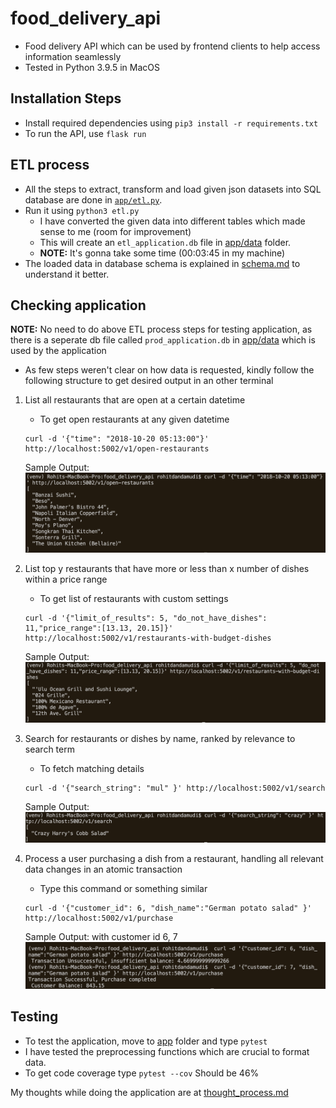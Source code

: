 # food_delivery_api
- Food delivery API which can be used by frontend clients to help access information seamlessly
- Tested in Python 3.9.5 in MacOS

## Installation Steps

- Install required dependencies using ```pip3 install -r requirements.txt```
- To run the API, use ```flask run```

## ETL process

- All the steps to extract, transform and load given json datasets into SQL database are done in [```app/etl.py```](app/etl.py). 
- Run it using ```python3 etl.py```
    - I have converted the given data into different tables which made sense to me (room for improvement) 
    - This will create an ```etl_application.db``` file in [app/data](app/data) folder.
    - **NOTE:** It's gonna take some time (00:03:45 in my machine)
- The loaded data in database schema is explained in [schema.md](schema.md) to understand it better.

## Checking application

**NOTE:** No need to do above ETL process steps for testing application, as there is a seperate db file called ```prod_application.db``` in [app/data](app/data) which is used by the application

- As few steps weren't clear on how data is requested, kindly follow the following structure to get desired output in an other terminal

1. List all restaurants that are open at a certain datetime
    - To get open restaurants at any given datetime 
    ``` 
    curl -d '{"time": "2018-10-20 05:13:00"}' http://localhost:5002/v1/open-restaurants
    ```
    Sample Output: ![](images/open_restaurants_result.png)

2. List top y restaurants that have more or less than x number of dishes within a price range
    - To get list of restaurants with custom settings 
    ```
    curl -d '{"limit_of_results": 5, "do_not_have_dishes": 11,"price_range":[13.13, 20.15]}' http://localhost:5002/v1/restaurants-with-budget-dishes
    ```
    Sample Output: ![](images/budget_restaurants_result.png)

3. Search for restaurants or dishes by name, ranked by relevance to search term
    - To fetch matching details 
    ```
    curl -d '{"search_string": "mul" }' http://localhost:5002/v1/search
    ```
    Sample Output: ![](images/search_data_result.png)

4. Process a user purchasing a dish from a restaurant, handling all relevant data changes in an atomic transaction
    - Type this command or something similar 
    ```
    curl -d '{"customer_id": 6, "dish_name":"German potato salad" }' http://localhost:5002/v1/purchase
    ```
    Sample Output: with customer id 6, 7 ![](images/transaction_result.png)

## Testing 

- To test the application, move to [app](app) folder and type ```pytest```
- I have tested the preprocessing functions which are crucial to format data.
-  To get code coverage type ```pytest --cov``` Should be 46%


My thoughts while doing the application are at [thought_process.md](thought_process.md)